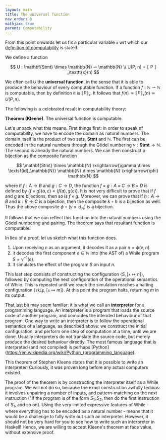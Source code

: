 ```yaml
---
layout: math
title: The universal function
nav_order: 8
mathjax: true
parent: Computability
---
```


From this point onwards let us fix a particular variable `x` wrt which our
[definition of
computability](https://uob-coms20007.github.io/reference/computability/functions.html#computes)
is stated.

We define a function

$$
  U : \mathbf{Stmt} \times \mathbb{N} ⇀ \mathbb{N} \\
  U(P, n) = ⟦ P ⟧_\texttt{x}(n)
$$

We often call $U$ the __universal function__, in the sense that it is able to
produce the behaviour of every computable function. If a function $f :
\mathbb{N} ⇀ \mathbb{N}$ is computable, then by definition it is $⟦ P ⟧_{\texttt{x}}$. It follows that $f(n) \simeq ⟦ P ⟧_\texttt{x}(n) \simeq U(P,
n)$.

The following is a celebrated result in computability theory:

**Theorem (Kleene)**. The universal function is computable.

Let's unpack what this means. First things first: in order to speak of
computability, we have to encode the domain as natural numbers. The domain
itself is the product of two sets, $\textbf{Stmt}$ and $\mathbb{N}$. The
first can be encoded in the natural numbers through the Gödel numbering
$\gamma : \textbf{Stmt} \to \mathbb{N}$. The second is already the natural
numbers. We can then construct a bijection as the composite function

$$
  \mathbf{Stmt} \times \mathbb{N}
    \xrightarrow{\gamma \times \textsf{id}_\mathbb{N}}
  \mathbb{N} \times \mathbb{N}
    \xrightarrow{\phi}
  \mathbb{N}
$$

where if $f : A \to B$ and $g : C \to D$, the function $f \times g : A \times
C \to B \times D$ is defined by $(f \times g)(a, c) = (f(a), g(c))$. It is
not very difficult to prove that if $f$ and $g$ are bijections, then so is $f
\times g$. Moreover, we can prove that if $h : A \to B$ and $k : B \to C$ is
a bijection, then the composite $k \circ h$ is a bijection as well. Thus the
above composite $\phi \circ (\gamma \times \textsf{id}_\mathbb{N})$ is a
bijection.

It follows that we can reflect this function into the natural numbers using
the Gödel numbering and pairing. The theorem says that resultant function is
computable!

In lieu of a proof, let us sketch what this function does.

1. Upon receiving $n$ as an argument, it decodes it as a pair $n = \phi(e, n)$.
2. It decodes the first component $e \in \mathbb{N}$ into (the AST of) a While program $S = \gamma^{-1}(e)$.
3. It simulates the effect of the program $S$ on input $n$.

This last step consists of constructing the configuration $\langle S,
[\texttt{x} \mapsto n] \rangle$, followed by computing the next configuration
of the operational semantics of While. This is repeated until we reach the
simulation reaches a halting configuration $\langle \texttt{skip},
[\texttt{x} \mapsto m] \rangle$. At this point the program halts, returning
$m$ in its output.

That last bit may seem familiar: it is what we call an __interpreter__ for a
programming language. An interpreter is a program that loads the source code
of another program, and computes the intended behaviour of that program. One
way to write an interpreter is to follow the operational semantics of a
language, as described above: we construct the initial configuration, and
perform one step of computation at a time, until we are done. Usually
interpreters do not translate the source code, but merely produce the desired
behaviour directly. The most famous language that is interpreted (and not
compiled) is perhaps
[Python](https://en.wikipedia.org/wiki/Python_(programming_language).

This theorem of Stephen Kleene states that it is possible to write an
interpreter. Curiously, it was proven long before any actual computers
existed.

The proof of the theorem is by constructing the interpreter itself as a While
program. We will not do so, because the exact construction awfully tedious:
it involves unpairing a number of inputs, and pattern-matching on the next
instruction ("if the program is of the form $S_1; S_2$, then do the first
instruction of $S_1$, and so on). Using the very limited expressive features
of While - where everything has to be encoded as a natural number - means
that it would be a challenge to fully write out such an interpreter. However,
it should not be very hard for you to see how to write such an interpreter in
Haskell! Hence, we are willing to accept Kleene's theorem at face value,
without extensive proof.